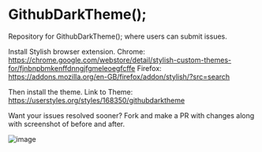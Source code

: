 # GithubDarkTheme();
Repository for GithubDarkTheme(); where users can submit issues.

Install Stylish browser extension.
Chrome: https://chrome.google.com/webstore/detail/stylish-custom-themes-for/fjnbnpbmkenffdnngjfgmeleoegfcffe
Firefox: https://addons.mozilla.org/en-GB/firefox/addon/stylish/?src=search

Then install the theme.
Link to Theme: https://userstyles.org/styles/168350/githubdarktheme

Want your issues resolved sooner? Fork and make a PR with changes along with screenshot of before and after.

![image](https://i.gyazo.com/2a2e63ea8f9049f8a898dc525d039b53.png)
